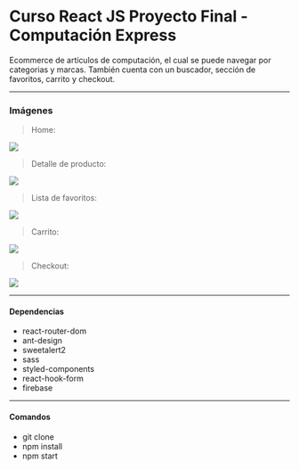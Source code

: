 # Curso React JS Proyecto Final - Computación Express

Ecommerce de artículos de computación, el cual se puede navegar por categorias y marcas. También cuenta con un buscador, sección de favoritos, carrito y checkout.

----

### Imágenes


> Home:

![](https://i.ibb.co/N9DTRC8/home.png)

> Detalle de producto:

![](https://i.ibb.co/k24S0Pc/item-Detail.png)

> Lista de favoritos:

![](https://i.ibb.co/VY9pQNX/wishList.png)

> Carrito:

![](https://i.ibb.co/dJ9r4hn/Cart.png)

>Checkout:

![](https://i.ibb.co/c1RxK6d/Checkout.png)


----
#### Dependencias

- react-router-dom
- ant-design
- sweetalert2
- sass
- styled-components
- react-hook-form
- firebase

----

#### Comandos

- git clone
- npm install
- npm start
